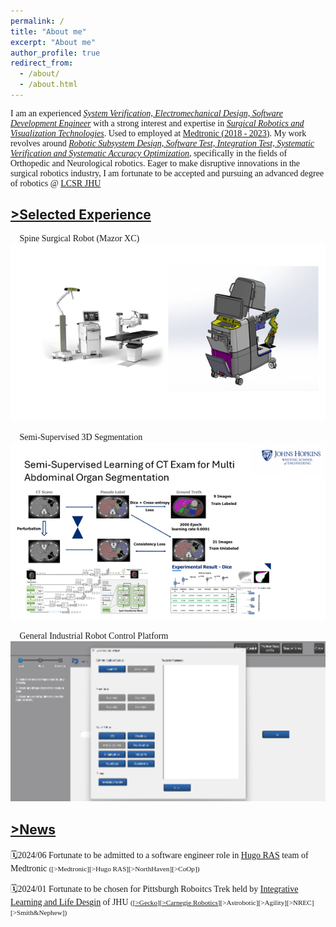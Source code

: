 ```yaml
---
permalink: /
title: "About me"
excerpt: "About me"
author_profile: true
redirect_from: 
  - /about/
  - /about.html
---
```


<style>
    .maintext1 {
      font-family: 'Times New Roman';
    }
    .termword {
      font-family: 'Times New Roman';
      font-style: italic;
      text-decoration: underline;
    }
    .reference {
      font-size: 0.8em;
    }
</style>

<p class="maintext1">
I am an experienced <text class="termword">System Verification, Electromechanical Design,  Software Development Engineer</text> with a strong interest and expertise in <text class="termword">Surgical Robotics and Visualization Technologies</text>. Used to employed at <a href="https://www.medtronic.com/us-en/healthcare-professionals/products/spinal-orthopaedic.html">Medtronic (2018 - 2023)</a>. My work revolves around <text class="termword">Robotic Subsystem Design, Software Test, Integration Test, Systematic Verification and Systematic Accuracy Optimization</text>, specifically in the fields of Orthopedic and Neurological robotics. Eager to make disruptive innovations in the surgical robotics industry, I am fortunate to be accepted and pursuing an advanced degree of robotics @ <a href="https://lcsr.jhu.edu/about/">LCSR JHU</a> </p> 


[>Selected Experience](https://stevenleon99.github.io//portfolio/)
------
<div class="maintext1">
  <p>
    <p>
      📑 Spine Surgical Robot (Mazor XC)
      <a href="https://stevenleon99.github.io//portfolio/">
        <img src='/images/Mazor.png'>
      </a>
    </p>
    <p>
      📑 Semi-Supervised 3D Segmentation
      <a href="https://stevenleon99.github.io//portfolio/">
        <img src='/images/semisupervisedlearning.png'>
      </a>
    </p>
    <p>
      📑 General Industrial Robot Control Platform
      <a href="https://stevenleon99.github.io//portfolio/">
        <img src='/images/universalrobot.png'>
      </a>
    </p>
  </p>
</div>

[>News](https://stevenleon99.github.io//year-archive/)
------
<p class="maintext1">🗓2024/06 Fortunate to be admitted to a software engineer role in <a href="https://www.medtronic.com/covidien/en-us/robotic-assisted-surgery/hugo-ras-system.html">Hugo RAS</a> team of Medtronic <text class="reference">([>Medtronic][>Hugo RAS][>NorthHaven][>CoOp])</text><p>

<p class="maintext1">🗓2024/01 Fortunate to be chosen for Pittsburgh Roboitcs Trek held by <a href="https://imagine.jhu.edu/">Integrative Learning and Life Desgin</a> of JHU <text class="reference">(<a href="https://www.linkedin.com/feed/update/urn:li:activity:7151653086367817728/">[>Gecko]</a><a href="https://www.linkedin.com/feed/update/urn:li:activity:7150616178858627072/">[>Carnegie Robotics]</a>[>Astrobotic][>Agility][>NREC][>Smith&Nephew])</text><p>
